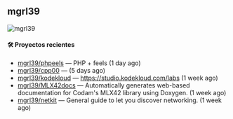 ## mgrl39 
<p align="left"> <img src="https://komarev.com/ghpvc/?username=mgrbl&label=Profile%20views&color=0e75b6&style=flat" alt="mgrl39" /> </p>












#### 🛠 Proyectos recientes

- [mgrl39/phpeels](https://github.com/mgrl39/phpeels) — PHP &#43; feels (1 day ago)
- [mgrl39/cpp00](https://github.com/mgrl39/cpp00) —  (5 days ago)
- [mgrl39/kodekloud](https://github.com/mgrl39/kodekloud) — https://studio.kodekloud.com/labs (1 week ago)
- [mgrl39/MLX42docs](https://github.com/mgrl39/MLX42docs) — Automatically generates web-based documentation for Codam&#39;s MLX42 library using Doxygen. (1 week ago)
- [mgrl39/netkit](https://github.com/mgrl39/netkit) — General guide to let you discover networking. (1 week ago)




